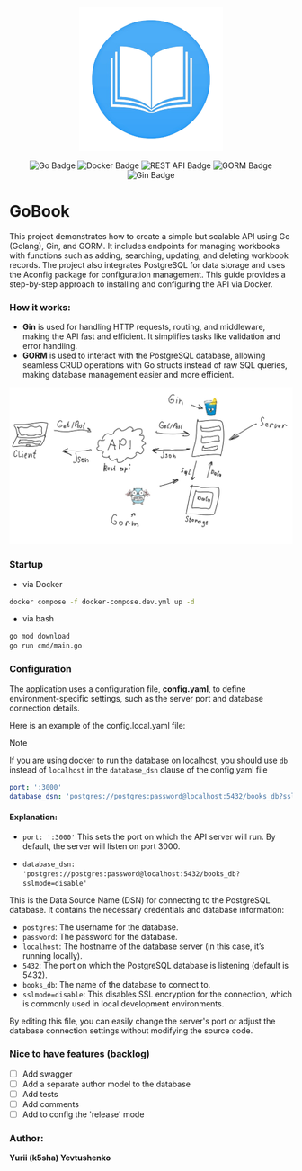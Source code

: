 <p align="center">
  <img src="https://github.com/k5sha/goBook/blob/master/media/logo_.png" alt="Logo" width="256"/>
</p>

<div align="center">
  
  ![Go Badge](https://img.shields.io/badge/Go-00ADD8?style=for-the-badge&logo=go&logoColor=white)
  ![Docker Badge](https://img.shields.io/badge/Docker-2496ED?style=for-the-badge&logo=docker&logoColor=white)
  ![REST API Badge](https://img.shields.io/badge/REST_API-34B7B1?style=for-the-badge&logo=swagger&logoColor=white)
  ![GORM Badge](https://img.shields.io/badge/GORM-00A9E0?style=for-the-badge&logo=gorm&logoColor=white)
  ![Gin Badge](https://img.shields.io/badge/Gin-8B8B00?style=for-the-badge&logo=gin&logoColor=white)
</div >

# GoBook
This project demonstrates how to create a simple but scalable API using Go (Golang), Gin, and GORM. 
It includes endpoints for managing workbooks with functions such as adding, searching, updating, and deleting workbook records. 
The project also integrates PostgreSQL for data storage and uses the Aconfig package for configuration management. 
This guide provides a step-by-step approach to installing and configuring the API via Docker.

### How it works:
- **Gin** is used for handling HTTP requests, routing, and middleware, making the API fast and efficient. It simplifies tasks like validation and error handling.
- **GORM** is used to interact with the PostgreSQL database, allowing seamless CRUD operations with Go structs instead of raw SQL queries, making database management easier and more efficient.
<p align="center">
  <img src="https://github.com/k5sha/goBook/blob/master/media/how.jpg" alt="How work" width="726"/>
</p>

### Startup
- via Docker
```bash
docker compose -f docker-compose.dev.yml up -d
```
- via bash 
```bash
go mod download
go run cmd/main.go
```

### Configuration
The application uses a configuration file, **config.yaml**, to define environment-specific settings, such as the server port and database connection details.

Here is an example of the config.local.yaml file:
> [!NOTE]
> If you are using docker to run the database on localhost, you should use `db` instead of `localhost` in the `database_dsn` clause of the config.yaml file
```yaml
port: ':3000'
database_dsn: 'postgres://postgres:password@localhost:5432/books_db?sslmode=disable'
```
#### Explanation:
- `port: ':3000'`
This sets the port on which the API server will run. By default, the server will listen on port 3000.

- `database_dsn: 'postgres://postgres:password@localhost:5432/books_db?sslmode=disable'`
  
This is the Data Source Name (DSN) for connecting to the PostgreSQL database. It contains the necessary credentials and database information:

- `postgres`: The username for the database.
- `password`: The password for the database.
- `localhost`: The hostname of the database server (in this case, it’s running locally).
- `5432`: The port on which the PostgreSQL database is listening (default is 5432).
- `books_db`: The name of the database to connect to.
- `sslmode=disable`: This disables SSL encryption for the connection, which is commonly used in local development environments.
  
By editing this file, you can easily change the server's port or adjust the database connection settings without modifying the source code.

### Nice to have features (backlog)
- [ ]  Add swagger
- [ ]  Add a separate author model to the database
- [ ]  Add tests
- [ ]  Add comments
- [ ]  Add to config the 'release' mode

### Author:
**Yurii (k5sha) Yevtushenko**
